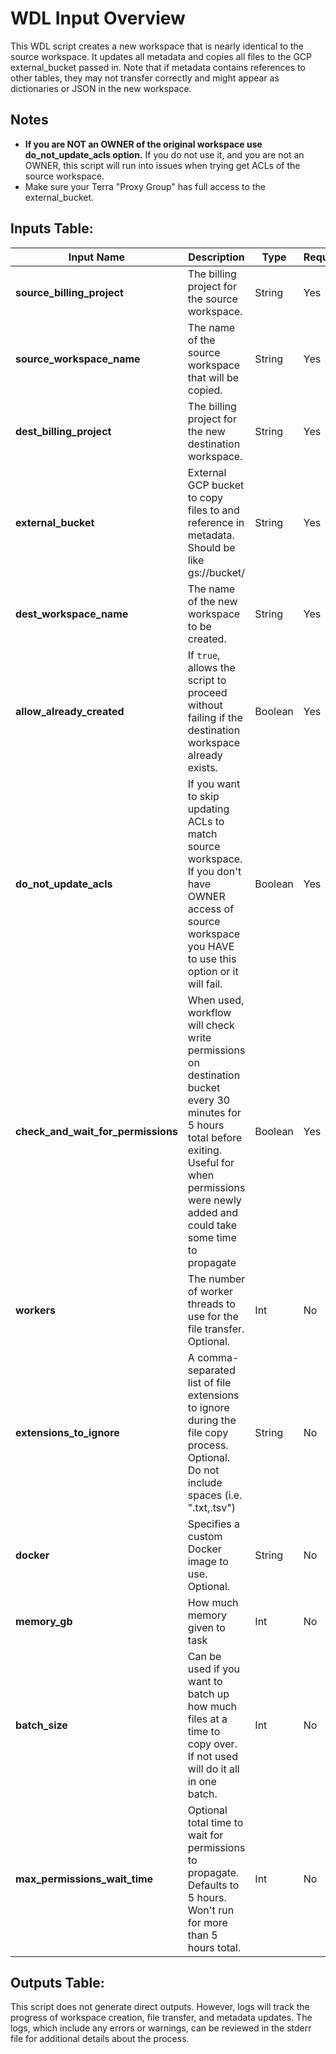 # WDL Input Overview

This WDL script creates a new workspace that is nearly identical to the source workspace. It updates all metadata and copies all files to the GCP external_bucket passed in. Note that if metadata contains references to other tables, they may not transfer correctly and might appear as dictionaries or JSON in the new workspace.

## Notes

*  **If you are NOT an OWNER of the original workspace use do_not_update_acls option.** If you do not use it, and you are not an OWNER, this script will run into issues when trying get ACLs of the source workspace.
* Make sure your Terra "Proxy Group" has full access to the external_bucket.

## Inputs Table:

| Input Name                         | Description                                                                                                                                                                                                  | Type    | Required | Default                                                                                     |
|------------------------------------|--------------------------------------------------------------------------------------------------------------------------------------------------------------------------------------------------------------|---------|----------|---------------------------------------------------------------------------------------------|
| **source_billing_project**         | The billing project for the source workspace.                                                                                                                                                                | String  | Yes      | N/A                                                                                         |
| **source_workspace_name**          | The name of the source workspace that will be copied.                                                                                                                                                        | String  | Yes      | N/A                                                                                         |
| **dest_billing_project**           | The billing project for the new destination workspace.                                                                                                                                                       | String  | Yes      | N/A                                                                                         |
| **external_bucket**                | External GCP bucket to copy files to and reference in metadata. Should be like gs://bucket/                                                                                                                  | String  | Yes      | N/A                                                                                         |
| **dest_workspace_name**            | The name of the new workspace to be created.                                                                                                                                                                 | String  | Yes      | N/A                                                                                         |
| **allow_already_created**          | If `true`, allows the script to proceed without failing if the destination workspace already exists.                                                                                                         | Boolean | Yes      | N/A                                                                                         |
| **do_not_update_acls**             | If you want to skip updating ACLs to match source workspace. If you don't have OWNER access of source workspace you HAVE to use this option or it will fail.                                                 | Boolean | Yes      | N/A                                                                                         |
| **check_and_wait_for_permissions** | When used, workflow will check write permissions on destination bucket every 30 minutes for 5 hours total before exiting. Useful for when permissions were newly added and could take some time to propagate | Boolean | Yes      | N/A                                                                                         |
| **workers**                        | The number of worker threads to use for the file transfer. Optional.                                                                                                                                         | Int     | No       | 10                                                                                          |
| **extensions_to_ignore**           | A comma-separated list of file extensions to ignore during the file copy process. Optional. Do not include spaces (i.e. ".txt,.tsv")                                                                         | String  | No       | N/A                                                                                         |
| **docker**                         | Specifies a custom Docker image to use. Optional.                                                                                                                                                            | String  | No       | us-central1-docker.pkg.dev/operations-portal-427515/ops-toolbox/ops_terra_utils_slim:latest |
| **memory_gb**                      | How much memory given to task                                                                                                                                                                                | Int     | No       | 8                                                                                           |
| **batch_size**                     | Can be used if you want to batch up how much files at a time to copy over. If not used will do it all in one batch.                                                                                          | Int     | No       | N/A                                                                                         |
| **max_permissions_wait_time**      | Optional total time to wait for permissions to propagate. Defaults to 5 hours. Won't run for more than 5 hours total.                                                                                        | Int     | No       | 5                                                                                           |


## Outputs Table:
This script does not generate direct outputs. However, logs will track the progress of workspace creation, file transfer, and metadata updates. The logs, which include any errors or warnings, can be reviewed in the stderr file for additional details about the process.
